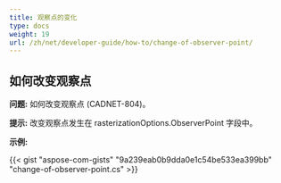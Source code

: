 ```yaml
---
title: 观察点的变化
type: docs
weight: 19
url: /zh/net/developer-guide/how-to/change-of-observer-point/
---
```


## **如何改变观察点**

**问题:** 如何改变观察点 (CADNET-804)。

**提示:** 改变观察点发生在 rasterizationOptions.ObserverPoint 字段中。

**示例:**

{{< gist "aspose-com-gists" "9a239eab0b9dda0e1c54be533ea399bb" "change-of-observer-point.cs" >}}
